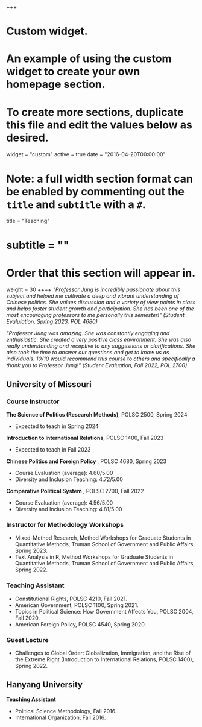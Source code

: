 +++
# Custom widget.
# An example of using the custom widget to create your own homepage section.
# To create more sections, duplicate this file and edit the values below as desired.
widget = "custom"
active = true
date = "2016-04-20T00:00:00"

# Note: a full width section format can be enabled by commenting out the `title` and `subtitle` with a `#`.
title = "Teaching"
# subtitle = ""


# Order that this section will appear in.
weight = 30
++++
_"Professor Jung is incredibly passionate about this subject and helped me cultivate a deep and vibrant understanding of Chinese  politics. She values discussion and a variety of view points in class and helps foster student growth and participation. She has  been one of the most encouraging professors to me personally this semester!" (Student Evalulation, Spring 2023, POL 4680)_


_"Professor Jung was amazing. She was constantly engaging and enthusiastic. She created a very positive class environment. She  was also really understanding and receptive to any suggestions or clarifications. She also took the time to answer our questions  and get to know us as individuals. 10/10 would recommend this course to others and  specifically a thank you to Professor Jung!" (Student Evaluation, Fall 2022, POL 2700)_

<h2>University of Missouri</h2>

### Course Instructor
<b> The Science of Politics (Research Methods)</b>, POLSC 2500, Spring 2024 
- Expected to teach in Spring 2024

<b> Introduction to International Relations</b>, POLSC 1400, Fall 2023 
- Expected to teach in Fall 2023

<b> Chinese Politics and Foreign Policy </b>, POLSC 4680, Spring 2023 
- Course Evaluation (average): 4.60/5.00 
- Diversity and Inclusion Teaching: 4.72/5.00

<b> Comparative Political System </b>, POLSC 2700, Fall 2022
- Course Evaluation (average): 4.56/5.00 
- Diversity and Inclusion Teaching: 4.81/5.00

### Instructor for Methodology Workshops
- Mixed-Method Research, Method Workshops for Graduate Students in Quantitative Methods, Truman School of Government and Public Affairs, Spring 2023.
- Text Analysis in R, Method Workshops for Graduate Students in Quantitative Methods, Truman School of Government and Public Affairs, Spring 2022.

### Teaching Assistant
- Constitutional Rights, POLSC 4210, Fall 2021.
- American Government, POLSC 1100, Spring 2021.
- Topics in Political Science: How Government Affects You, POLSC 2004, Fall 2020.
- American Foreign Policy, POLSC 4540, Spring 2020.

### Guest Lecture
- Challenges to Global Order: Globalization, Immigration, and the Rise of the Extreme Right (Introduction to International Relations, POLSC 1400), Spring 2022. 

<h2>Hanyang University</h2>

<b>Teaching Assistant</b>
- Political Science Methodology, Fall 2016.
- International Organization, Fall 2016.

